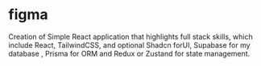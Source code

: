 # figma
Creation of Simple React application that highlights full stack skills, which include React, TailwindCSS, and optional Shadcn forUI, Supabase for my database , Prisma for ORM and Redux or Zustand for state management.
